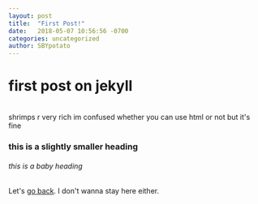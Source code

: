 ```yaml
---
layout: post
title:  "First Post!"
date:   2018-05-07 10:56:56 -0700
categories: uncategorized
author: SBYpotato
---
```


# first post on jekyll
<br> shrimps r very rich
im confused whether you can use html or not but it's fine

### this is a slightly smaller heading
###### this is a baby heading

Let's [go back][link-to-home]. I don't wanna stay here either.

[link-to-home]: https://SBYpotato.github.io
